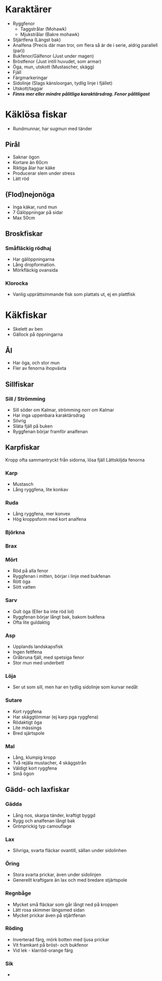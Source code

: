 # Karaktärer
 - Ryggfenor
	 - Taggstrålar (Mohawk)
	 - Mjukstrålar (Bakre mohawk)
 - Stjärtfena (Längst bak)
 - Analfena (Precis där man tror, om flera så är de i serie, aldrig parallell (par))
 - Bukfenor/Gälfenor (Just under magen)
 - Bröstfenor (Just intill huvudet, som armar)
 - Öga, mun, utskott (Mustascher, skägg)
 - Fjäll
 - Färgmarkeringar
 - Sidolinje (Slags känsloorgan, tydlig linje i fjället)
 - Utskott/taggar
 - ***Finns mer eller mindre pålitliga karaktärsdrag. Fenor pålitligast***

# Käklösa fiskar
- Rundmunnar, har sugmun med tänder
## Pirål
- Saknar ögon
- Kortare än 60cm
- Riktiga ålar har käke
- Producerar slem under stress
- Lätt röd
## (Flod)nejonöga 
- Inga käkar, rund mun
- 7 Gälöppningar på sidar
- Max 50cm
## Broskfiskar
### Småfläckig rödhaj
- Har gälöppningarna
- Lång dropformation.
- Mörkfläckig ovansida
### Klorocka
- Vanlig upprättsimmande fisk som plattats ut, ej en plattfisk

# Käkfiskar
- Skelett av ben
- Gällock på öppningarna
## Ål
- Har öga, och stor mun
- Fler av fenorna ihopväxta
## Sillfiskar
### Sill / Strömming
- Sill söder om Kalmar, strömming norr om Kalmar
- Har inga uppenbara karaktärsdrag
- Silvrig
- Släta fjäll på buken
- Ryggfenan börjar framför analfenan
## Karpfiskar
Kropp ofta sammantryckt från sidorna, lösa fjäll
Lättskiljda fenorna
### Karp
- Mustasch
- Lång ryggfena, lite konkav
### Ruda
- Lång ryggfena, mer konvex
- Hög kroppsform med kort analfena
### Björkna
### Brax

### Mört
- Röd på alla fenor
- Ryggfenan i mitten, börjar i linje med bukfenan
- Rött öga
- Sött vatten
### Sarv
- Gult öga (Eller ba inte röd lol)
- Ryggfenan börjar långt bak, bakom bukfena
- Ofta lite guldaktig
### Asp 
- Upplands landskapsfisk
- Ingen fettfena
- Gråbruna fjäll, med spetsiga fenor
- Stor mun med underbett
### Löja
- Ser ut som sill, men har en tydlig sidolinje som kurvar nedåt
### Sutare
- Kort ryggfena
- Har skäggtömmar (ej karp pga ryggfena)
- Rödaktigt öga
- Lite mässings
- Bred sjärtspole
### Mal
- Lång, klumpig kropp
- Två rejäla mustacher, 4 skäggstrån
- Väldigt kort ryggfena
- Små ögon
## Gädd- och laxfiskar
### Gädda
- Lång nos, skarpa tänder, kraftigt byggd
- Rygg och analfenan långt bak 
- Grönprickig typ camouflage

### Lax
- Silvriga, svarta fläckar ovantill, sällan under sidolinhen

### Öring
- Stora svarta prickar, även under sidolinjen
- Generellt kraftigare än lax och med bredare stjärtspole

### Regnbåge
- Mycket små fläckar som går långt ned på kroppen
- Lätt rosa skimmer längsmed sidan
- Mycket prickar även på stjärtfenan

### Röding
- Inverterad färg, mörk botten med ljusa prickar
- Vit framkant på bröst- och bukfenor
- Vid lek - klarröd-orange färg

### Sik
- 